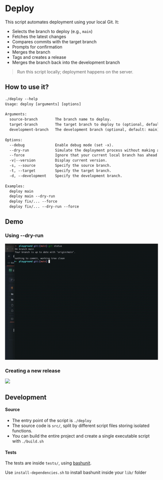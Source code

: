 # Deploy

This script automates deployment using your local Git. It:

- Selects the branch to deploy (e.g., `main`)
- Fetches the latest changes
- Compares commits with the target branch
- Prompts for confirmation
- Merges the branch
- Tags and creates a release
- Merges the branch back into the development branch

> Run this script locally; deployment happens on the server.

## How to use it?

```txt
./deploy --help
Usage: deploy [arguments] [options]

Arguments:
  source-branch        The branch name to deploy.
  target-branch        The target branch to deploy to (optional, default: prod).
  development-branch   The development branch (optional, default: main).

Options:
  --debug              Enable debug mode (set -x).
  --dry-run            Simulate the deployment process without making any changes.
  --force              Ignore that your current local branch has ahead commits.
  -v|--version         Display current version.
  -s, --source         Specify the source branch.
  -t, --target         Specify the target branch.
  -d, --development    Specify the development branch.

Examples:
  deploy main
  deploy main --dry-run
  deploy fix/... --force
  deploy fix/... --dry-run --force
```

## Demo

### Using --dry-run

![](demo/using-dry-run.gif)

### Creating a new release

![](demo/creating-release.gif)

## Development

#### Source

- The entry point of the script is `./deploy`
- The source code is `src/`, split by different script files storing isolated functions.
- You can build the entire project and create a single executable script with `./build.sh`

#### Tests

The tests are inside `tests/`, using [bashunit](https://github.com/TypedDevs/bashunit/).

Use `install-dependencies.sh` to install bashunit inside your `lib/` folder
